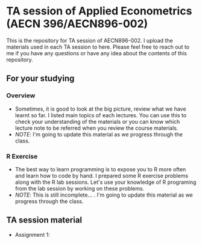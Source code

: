 # TA session of Applied Econometrics (AECN 396/AECN896-002)

This is the repository for TA session of AECN896-002. I upload the materials used in each TA session to here. Please feel free to reach out to me if you have any questions or have any idea about the contents of this repository. 

## For your studying

### Overview
+ Sometimes, it is good to look at the big picture, review what we have learnt so far. I listed main topics of each lectures. You can use this to check your understanding of the materials or you can know which lecture note to be referred when you review the course materials. 
+ *NOTE*: I'm going to update this material as we progress through the class.

### R Exercise
+ The best way to learn programming is to expose you to R more often and learn how to code by hand. I prepared some R exercise problems along with the R lab sessions. Let's use your knowledge of R programing from the lab session by  working on these problems. 
+ *NOTE*: This is still incomplete... . I'm going to update this material as we progress through the class.

## TA session material
+ Assignment 1: 